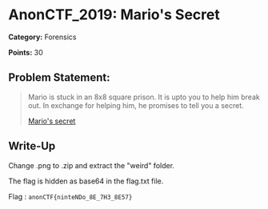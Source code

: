 # AnonCTF_2019: Mario's Secret

**Category:** Forensics

**Points:** 30

## Problem Statement:

>Mario is stuck in an 8x8 square prison. It is upto you to help him break out. In exchange for helping him, he promises to tell you a secret.
>
>[Mario's secret](https://drive.google.com/drive/folders/1oIiWaukmxvl4AZWQlFv_UUzWN8oS5LeP?usp=sharing)

## Write-Up

Change .png to .zip and extract the "weird" folder. 

The flag is hidden as base64 in the flag.txt file.

Flag : `anonCTF{ninteNDo_8E_7H3_8E57}`
